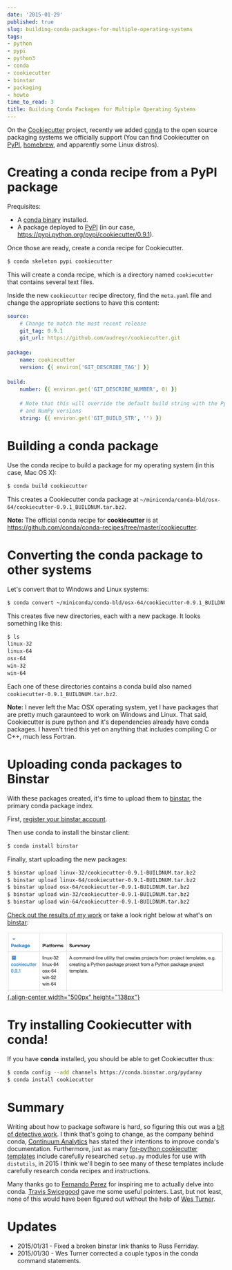 ```yaml
---
date: '2015-01-29'
published: true
slug: building-conda-packages-for-multiple-operating-systems
tags:
- python
- pypi
- python3
- conda
- cookiecutter
- binstar
- packaging
- howto
time_to_read: 3
title: Building Conda Packages for Multiple Operating Systems
---
```


On the [Cookiecutter](https://github.com/audreyr/cookiecutter) project,
recently we added [conda](http://conda.pydata.org/) to the open source
packaging systems we officially support (You can find Cookiecutter on
[PyPI](https://pypi.python.org/pypi/cookiecutter),
[homebrew](https://github.com/Homebrew/homebrew/blob/master/Library/Formula/cookiecutter.rb),
and apparently some Linux distros).

Creating a conda recipe from a PyPI package
===========================================

Prequisites:

-   A [conda binary](http://conda.pydata.org/miniconda.html#miniconda)
    installed.
-   A package deployed to
    [PyPI](https://pypi.python.org/pypi/cookiecutter) (in our case,
    <https://pypi.python.org/pypi/cookiecutter/0.9.1>).

Once those are ready, create a conda recipe for Cookiecutter.

``` bash
$ conda skeleton pypi cookiecutter
```

This will create a conda recipe, which is a directory named
`cookiecutter` that contains several text files.

Inside the new `cookiecutter` recipe directory, find the `meta.yaml`
file and change the appropriate sections to have this content:

``` yaml
source:
    # Change to match the most recent release
    git_tag: 0.9.1
    git_url: https://github.com/audreyr/cookiecutter.git

package:
    name: cookiecutter
    version: {{ environ['GIT_DESCRIBE_TAG'] }}

build:
    number: {{ environ.get('GIT_DESCRIBE_NUMBER', 0) }}

    # Note that this will override the default build string with the Python
    # and NumPy versions
    string: {{ environ.get('GIT_BUILD_STR', '') }}
```

Building a conda package
========================

Use the conda recipe to build a package for my operating system (in this
case, Mac OS X):

``` bash
$ conda build cookiecutter
```

This creates a Cookiecutter conda package at
`~/miniconda/conda-bld/osx-64/cookiecutter-0.9.1_BUILDNUM.tar.bz2`.

**Note:** The official conda recipe for **cookiecutter** is at
<https://github.com/conda/conda-recipes/tree/master/cookiecutter>.

Converting the conda package to other systems
=============================================

Let's convert that to Windows and Linux systems:

``` bash
$ conda convert ~/miniconda/conda-bld/osx-64/cookiecutter-0.9.1_BUILDNUM.tar.bz2 -p all
```

This creates five new directories, each with a new package. It looks
something like this:

``` bash
$ ls
linux-32
linux-64
osx-64
win-32
win-64
```

Each one of these directories contains a conda build also named
`cookiecutter-0.9.1_BUILDNUM.tar.bz2`.

**Note:** I never left the Mac OSX operating system, yet I have packages
that are pretty much garaunteed to work on Windows and Linux. That said,
Cookiecutter is pure python and it's dependencies already have conda
packages. I haven't tried this yet on anything that includes compiling
C or C++, much less Fortran.

Uploading conda packages to Binstar
===================================

With these packages created, it's time to upload them to
[binstar](http://binstar.org), the primary conda package index.

First, [register your binstar
account](https://binstar.org/account/register).

Then use conda to install the binstar client:

``` bash
$ conda install binstar
```

Finally, start uploading the new packages:

``` bash
$ binstar upload linux-32/cookiecutter-0.9.1-BUILDNUM.tar.bz2
$ binstar upload linux-64/cookiecutter-0.9.1-BUILDNUM.tar.bz2
$ binstar upload osx-64/cookiecutter-0.9.1-BUILDNUM.tar.bz2
$ binstar upload win-32/cookiecutter-0.9.1-BUILDNUM.tar.bz2
$ binstar upload win-64/cookiecutter-0.9.1-BUILDNUM.tar.bz2
```

[Check out the results of my
work](https://binstar.org/pydanny/cookiecutter) or take a look right
below at what's on [binstar](http://binstar.org):

[![image](../../.vuepress/assets/images/packages.png){.align-center
width="500px"
height="138px"}](https://binstar.org/search?q=cookiecutter)

Try installing Cookiecutter with conda!
=======================================

If you have **conda** installed, you should be able to get Cookiecutter
thus:

``` bash
$ conda config --add channels https://conda.binstar.org/pydanny
$ conda install cookiecutter
```

Summary
=======

Writing about how to package software is hard, so figuring this out was
a [bit of detective
work](https://github.com/audreyr/cookiecutter/issues/232#issuecomment-71552905).
I think that's going to change, as the company behind conda, [Continuum
Analytics](http://www.continuum.io/) has stated their intentions to
improve conda's documentation. Furthermore, just as many [for-python
cookiecutter templates](https://github.com/audreyr/cookiecutter#python)
include carefully researched `setup.py` modules for use with
`distutils`, in 2015 I think we'll begin to see many of these templates
include carefully research conda recipes and instructions.

Many thanks go to [Fernando Perez](https://twitter.com/fperez_org) for
inspiring me to actually delve into conda. [Travis
Swicegood](https://twitter.com/tswicegood) gave me some useful pointers.
Last, but not least, none of this would have been figured out without
the help of [Wes Turner](https://twitter.com/westurner).

Updates
=======

-   2015/01/31 - Fixed a broken binstar link thanks to Russ Ferriday.
-   2015/01/30 - Wes Turner corrected a couple typos in the conda
    command statements.
